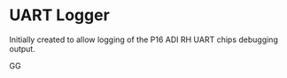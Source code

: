# UART Logger

Initially created to allow logging of the P16 ADI RH UART chips debugging output.

GG